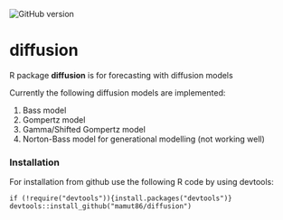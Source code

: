 ![GitHub version](https://badge.fury.io/gh/mamut86%2Fdiffusion.svg)

# diffusion
R package __diffusion__ is for forecasting with diffusion models

Currently the following diffusion models are implemented:

1. Bass model
2. Gompertz model
3. Gamma/Shifted Gompertz model
4. Norton-Bass model for generational modelling (not working well)


### Installation 
For installation from github use the following R code by using devtools:
```
if (!require("devtools")){install.packages("devtools")}
devtools::install_github("mamut86/diffusion")
```